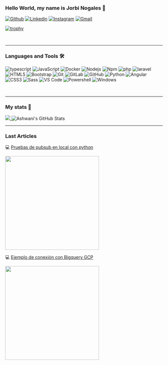 ### Hello World, my name is Jorbi Nogales 👋
[![Github](https://img.shields.io/badge/-Github-000?style=flat&logo=Github&logoColor=white)](https://github.com/jorbinogales)
[![Linkedin](https://img.shields.io/badge/-LinkedIn-blue?style=flat&logo=Linkedin&logoColor=white)](https://www.linkedin.com/in/jorbi-nogales/)
[![Instagram](https://img.shields.io/badge/-Instagram-c13584?style=flat&labelColor=c13584&logo=instagram&logoColor=white)](https://www.instagram.com/jorbinogales/)
[![Gmail](https://img.shields.io/badge/-Gmail-c14438?style=flat&logo=Gmail&logoColor=white)](mailto:jorbinogales@gmail.com)

[![trophy](https://github-profile-trophy.vercel.app/?username=jorbinogales&theme=onedark)](https://github.com/ryo-ma/github-profile-trophy)


<br/>

---

### Languages and Tools 🛠 

![typescript](http://img.shields.io/badge/-Typescript-0078D6?style=flat-square&logo=typescript&logoColor=ffffff)
![JavaScript](https://img.shields.io/badge/-JavaScript-%23F7DF1C?style=flat-square&logo=javascript&logoColor=000000&labelColor=%23F7DF1C&color=%23FFCE5A)
![Docker](http://img.shields.io/badge/-Docker-0078D6?style=flat-square&logo=docker&logoColor=ffffff)
![Nodejs](https://img.shields.io/badge/-Nodejs-339933?style=flat-square&logo=Node.js&logoColor=ffffff)
![Npm](https://img.shields.io/badge/-npm-CB3837?style=flat-square&logo=npm)
![php](http://img.shields.io/badge/-php-0078D6?style=flat-square&logo=php&logoColor=ffffff)
![laravel](http://img.shields.io/badge/-laravel-0078D6?style=flat-square&logo=laravel&logoColor=ffffff)
![HTML5](https://img.shields.io/badge/-HTML5-%23E44D27?style=flat-square&logo=html5&logoColor=ffffff)
![Bootstrap](https://img.shields.io/badge/-Bootstrap-563D7C?style=flat-square&logo=Bootstrap)
![Git](https://img.shields.io/badge/-Git-%23F05032?style=flat-square&logo=git&logoColor=%23ffffff)
![GitLab](https://img.shields.io/badge/-GitLab-FCA121?style=flat-square&logo=gitlab)
![GitHub](https://img.shields.io/badge/-GitHub-181717?style=flat-square&logo=github)
![Python](http://img.shields.io/badge/-Python-3776AB?style=flat-square&logo=python&logoColor=ffffff)
![Angular](https://img.shields.io/badge/-Angular-CB3837?style=flat-square&logo=angular&logoColor=ffffff)
![CSS3](https://img.shields.io/badge/-CSS3-%231572B6?style=flat-square&logo=css3)
![Sass](https://img.shields.io/badge/-Sass-%23CC6699?style=flat-square&logo=sass&logoColor=ffffff)
![VS Code](http://img.shields.io/badge/-VS%20Code-007ACC?style=flat-square&logo=visual-studio-code&logoColor=ffffff)
![Powershell](http://img.shields.io/badge/-Powershell-5391FE?style=flat-square&logo=powershell&logoColor=ffffff)
![Windows](http://img.shields.io/badge/-Windows-0078D6?style=flat-square&logo=windows&logoColor=ffffff)

<br/>

---

### My stats 🔢 

<a href="https://github.com/jorbinogales">
  <img src="https://github-readme-stats.vercel.app/api/top-langs/?username=jorbinogales&theme=radical&hide=glsl,python&layout=compact" />
</a>

<img src="https://github-readme-stats.vercel.app/api?username=jorbinogales&&show_icons=true&theme=radical&line_height=27&v=5&layout=compact" alt="Ashwani's GitHub Stats"  />
<br/>

---

### Last Articles 

💻 [Pruebas de pubsub en local con python](https://jorbinogales.com/index.php/2023/12/16/conectar-python-con-pub-sub-en-local/)


[<img src="https://jorbinogales.com/wp-content/uploads/2023/12/Sin-titulo-26-e1702742270700.png" width="300">](https://jorbinogales.com/conectar-python-con-pub-sub-en-local/)


💻 [Ejemplo de conexión con Bigquery GCP](https://jorbinogales.com/conectar-pythonc-con-bigquery-de-gcp/)


[<img src="https://jorbinogales.com/wp-content/uploads/2024/01/Sin-titulo-33-e1705852174244.png" width="300">](https://jorbinogales.com/conectar-pythonc-con-bigquery-de-gcp/)
